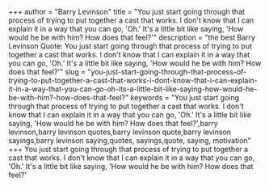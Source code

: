 +++
author = "Barry Levinson"
title = "You just start going through that process of trying to put together a cast that works. I don't know that I can explain it in a way that you can go, 'Oh.' It's a little bit like saying, 'How would he be with him? How does that feel?'"
description = "the best Barry Levinson Quote: You just start going through that process of trying to put together a cast that works. I don't know that I can explain it in a way that you can go, 'Oh.' It's a little bit like saying, 'How would he be with him? How does that feel?'"
slug = "you-just-start-going-through-that-process-of-trying-to-put-together-a-cast-that-works-i-dont-know-that-i-can-explain-it-in-a-way-that-you-can-go-oh-its-a-little-bit-like-saying-how-would-he-be-with-him?-how-does-that-feel?"
keywords = "You just start going through that process of trying to put together a cast that works. I don't know that I can explain it in a way that you can go, 'Oh.' It's a little bit like saying, 'How would he be with him? How does that feel?',barry levinson,barry levinson quotes,barry levinson quote,barry levinson sayings,barry levinson saying,quotes, sayings,quote, saying, motivation"
+++
You just start going through that process of trying to put together a cast that works. I don't know that I can explain it in a way that you can go, 'Oh.' It's a little bit like saying, 'How would he be with him? How does that feel?'
